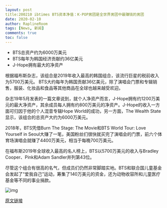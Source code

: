 ```yaml
---
layout: post
title:200210 ibtimes BTS资本净值：K-POP男团是全世界男团中最赚钱的男团
date: 2020-02-10
author: RaplineRoom
tags: [News, 新闻]
comments: true
toc: false
---
```


-  BTS总资产约为6000万美元
- BTS每年为韩国经济贡献约36亿美元
- J-Hope拥有最大的净资产

根据福布斯杂志，该组合是2019年收入最高的韩国组合，该流行巨星的税前收入为5700万美元。
BTS大约每年为韩国贡献36亿美元，除了演唱会门票和专辑销售，服装、化妆品和食品等其他商品在全球也越来越受欢迎。

杂志19年5月发表的一篇文章说到，就个人净资产而言，J-Hope拥有约1200万美元的最大净资产，其余成员每人拥有约800万美元的净资产。J-Hope的收入一方面可归因于他的个人混音专辑Hope World的成功，另一方面，The Wealth State显示，该组合的总资产大约为6000万美元。

2018年，BTS凭借Burn The Stage: The Movie和BTS World Tour: Love Yourself in Seoul大赚了一笔，美国粉丝们很快就买完了演唱会的门票，前六个体育场演唱会就赚了4400万美元，相当于每晚700万美元。

在福布斯2019年全球收入最高的名人榜上，BTS以5700万美元的收入与Bradley Cooper、Pink和Adam Sandler并列第43位。

尽管这个组合有很高的名气，但成员们仍然非常脚踏实地。BTS和联合国儿童基金会发起了“爱我自己”运动，筹集了140万美元的资金，还为动物收容所和儿童医疗基金等不同的事业捐款。

![img](https://tva1.sinaimg.cn/large/00831rSTgy1gcku32mjpkj307704tweq.jpg) 

[原文链接](https://www.ibtimes.com/bts-net-worth-k-pop-group-highest-paid-boy-band-world-2919056?amp=1&__twitter_impression=true) 